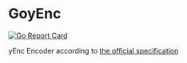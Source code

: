 # GoyEnc

[![Go Report Card](https://goreportcard.com/badge/github.com/poldi1405/GoyEnc)](https://goreportcard.com/report/github.com/poldi1405/GoyEnc)

yEnc Encoder according to [the official specification](http://www.yenc.org/yenc-draft.1.3.txt)

